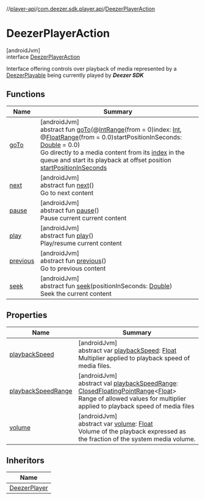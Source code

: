 //[player-api](../../../index.md)/[com.deezer.sdk.player.api](../index.md)/[DeezerPlayerAction](index.md)

# DeezerPlayerAction

[androidJvm]\
interface [DeezerPlayerAction](index.md)

Interface offering controls over playback of media represented by a [DeezerPlayable](../../com.deezer.sdk.player.model/-deezer-playable/index.md) being currently played by **_Deezer SDK_**

## Functions

| Name                    | Summary                                                                                                                                                                                                                                                                                                                                                                                                                                                                                                                                                                                                                       |
| ----------------------- | ----------------------------------------------------------------------------------------------------------------------------------------------------------------------------------------------------------------------------------------------------------------------------------------------------------------------------------------------------------------------------------------------------------------------------------------------------------------------------------------------------------------------------------------------------------------------------------------------------------------------------- |
| [goTo](go-to.md)        | [androidJvm]<br/>abstract fun [goTo](go-to.md)(@[IntRange](https://developer.android.com/reference/kotlin/androidx/annotation/IntRange.html)(from = 0)index: [Int](https://kotlinlang.org/api/latest/jvm/stdlib/kotlin/-int/index.html), @[FloatRange](https://developer.android.com/reference/kotlin/androidx/annotation/FloatRange.html)(from = 0.0)startPositionInSeconds: [Double](https://kotlinlang.org/api/latest/jvm/stdlib/kotlin/-double/index.html) = 0.0)<br/>Go directly to a media content from its [index](go-to.md) in the queue and start its playback at offset position [startPositionInSeconds](go-to.md) |
| [next](next.md)         | [androidJvm]<br/>abstract fun [next](next.md)()<br/>Go to next content                                                                                                                                                                                                                                                                                                                                                                                                                                                                                                                                                        |
| [pause](pause.md)       | [androidJvm]<br/>abstract fun [pause](pause.md)()<br/>Pause current current content                                                                                                                                                                                                                                                                                                                                                                                                                                                                                                                                           |
| [play](play.md)         | [androidJvm]<br/>abstract fun [play](play.md)()<br/>Play/resume current content                                                                                                                                                                                                                                                                                                                                                                                                                                                                                                                                               |
| [previous](previous.md) | [androidJvm]<br/>abstract fun [previous](previous.md)()<br/>Go to previous content                                                                                                                                                                                                                                                                                                                                                                                                                                                                                                                                            |
| [seek](seek.md)         | [androidJvm]<br/>abstract fun [seek](seek.md)(positionInSeconds: [Double](https://kotlinlang.org/api/latest/jvm/stdlib/kotlin/-double/index.html))<br/>Seek the current content                                                                                                                                                                                                                                                                                                                                                                                                                                               |

## Properties

| Name                                          | Summary                                                                                                                                                                                                                                                                                                                                                                               |
| --------------------------------------------- | ------------------------------------------------------------------------------------------------------------------------------------------------------------------------------------------------------------------------------------------------------------------------------------------------------------------------------------------------------------------------------------- |
| [playbackSpeed](playback-speed.md)            | [androidJvm]<br/>abstract var [playbackSpeed](playback-speed.md): [Float](https://kotlinlang.org/api/latest/jvm/stdlib/kotlin/-float/index.html)<br/>Multiplier applied to playback speed of media files.                                                                                                                                                                             |
| [playbackSpeedRange](playback-speed-range.md) | [androidJvm]<br/>abstract val [playbackSpeedRange](playback-speed-range.md): [ClosedFloatingPointRange](https://kotlinlang.org/api/latest/jvm/stdlib/kotlin.ranges/-closed-floating-point-range/index.html)&lt;[Float](https://kotlinlang.org/api/latest/jvm/stdlib/kotlin/-float/index.html)&gt;<br/>Range of allowed values for multiplier applied to playback speed of media files |
| [volume](volume.md)                           | [androidJvm]<br/>abstract var [volume](volume.md): [Float](https://kotlinlang.org/api/latest/jvm/stdlib/kotlin/-float/index.html)<br/>Volume of the playback expressed as the fraction of the system media volume.                                                                                                                                                                    |

## Inheritors

| Name                                       |
| ------------------------------------------ |
| [DeezerPlayer](../-deezer-player/index.md) |

